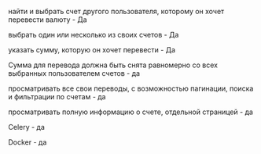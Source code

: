 найти и выбрать счет другого пользователя, которому он хочет перевести
валюту - Да

выбрать один или несколько из своих счетов - Да

указать сумму, которую он хочет перевести - Да

Сумма для перевода должна быть снята равномерно со всех выбранных
пользователем счетов - да

просматривать все свои переводы, с возможностью пагинации, поиска и
фильтрации по счетам - да

просматривать полную информацию о счете, отдельной страницей - да

Celery - да

Docker - да